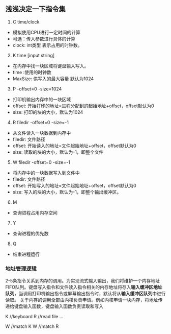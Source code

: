 ## 浅浅决定一下指令集
1. C time/clock
* 模拟使用CPU进行一定时间的计算
* 可选：传入参数进行具体的计算
* clock: int类型 表示占用的时钟数。
2. K time [input string]
* 在内存中找一块区域将键盘输入写入。
* time :使用的时钟数
* MaxSize: 供写入的最大容量 默认为1024
3. P -offset=0 -size=1024
* 打印机输出内存中的一块区域
* offset: 开始打印的地址=进程分配到的起始地址+offset，offset默认为0
* size: 打印的块的大小，默认为1024
4. R filedir -offset=0 -size=-1
* 从文件读入一块数据到内存中
* filedir: 文件路径
* offset: 开始读入的地址=文件起始地址+offset，offset默认为0
* size: 读取的块的大小，默认为-1，即整个文件
5. W filedir -offset=0 -size=-1
* 将内存中的一块数据写入到文件中
* filedir: 文件路径
* offset: 开始写入的地址=文件起始地址+offset，offset默认为0
* size: 写入的块的大小，默认为-1，即整个输出缓冲区。
6. M
* 查询进程占用内存空间
7. Y
* 查询进程的优先数
8. Q
* 结束进程运行

### 地址管理逻辑
2-5条指令关系到内存的调用。为实现流式输入输出，我们将维护一个内存地址FIFO队列。键盘写入指令和文件读入指令相关的内存地址将存入**输入缓冲区地址队列**，当调用打印机输出指令或屏幕输出指令时，默认将从**输入缓冲区队列**中进行读取。
关于内存的调用全部由内核负责申请。例如内核申请一块内存，将地址传递给键盘输入函数，键盘输入函数负责读取和写入


K //keyboard 
R //read file
...

W //match K
W //match R